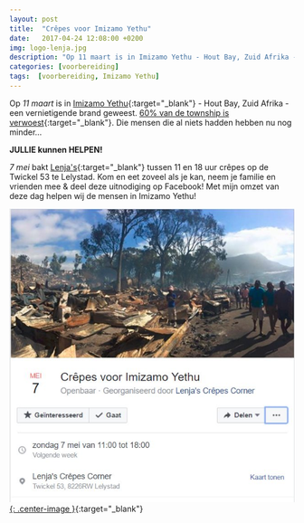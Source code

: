 ```yaml
---
layout: post
title:  "Crêpes voor Imizamo Yethu"
date:   2017-04-24 12:08:00 +0200
img: logo-lenja.jpg
description: "Op 11 maart is in Imizamo Yethu - Hout Bay, Zuid Afrika - een vernietigende brand geweest. 60% van de township is verwoest. "
categories: [voorbereiding]
tags:  [voorbereiding, Imizamo Yethu]
---
```

Op *11 maart* is in [Imizamo Yethu](https://en.wikipedia.org/wiki/Imizamo_Yethu){:target="_blank"} - Hout Bay, Zuid Afrika - een vernietigende brand geweest. [60% van de township is verwoest](https://memeburn.com/2017/03/hout-bay-imizamo-yethu-fire/){:target="_blank"}. Die mensen die al niets hadden hebben nu nog minder... 

**JULLIE kunnen HELPEN!** 

*7 mei* bakt [Lenja's](http://www.crepes-corner.nl){:target="_blank"} tussen 11 en 18 uur crêpes op de Twickel 53 te Lelystad. Kom en eet zoveel als je kan, neem je familie en vrienden mee & deel deze uitnodiging op Facebook! Met mijn omzet van deze dag helpen wij de mensen in Imizamo Yethu! 

[![Crêpes voor Imizamo Yethu](/images/Crepes_voor_Imizamo_Yethu.jpg){: .center-image }](https://www.facebook.com/events/504781839909763/){:target="_blank"}


